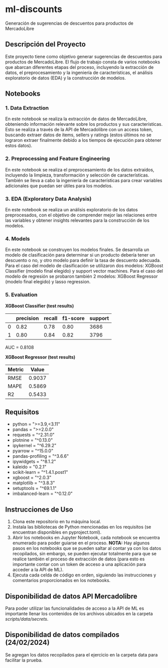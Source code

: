 # ml-discounts
Generación de sugerencias de descuentos para productos de MercadoLibre

## Descripción del Proyecto
Este proyecto tiene como objetivo generar sugerencias de descuentos para productos de MercadoLibre. El flujo de trabajo consta de varios notebooks que abarcan diferentes etapas del proceso, incluyendo la extracción de datos, el preprocesamiento y la ingeniería de características, el análisis exploratorio de datos (EDA) y la construcción de modelos.

## Notebooks

### 1. Data Extraction
En este notebook se realiza la extracción de datos de MercadoLibre, obteniendo información relevante sobre los productos y sus características. Esto se realiza a través de la API de Mercadolibre con un access token, buscando extraer datos de items, sellers y ratings (estos últimos no se lograron extraer finalmente debido a los tiempos de ejecución para obtener estos datos).

### 2. Preprocessing and Feature Engineering
En este notebook se realiza el preprocesamiento de los datos extraídos, incluyendo la limpieza, transformación y selección de características. También se lleva a cabo la ingeniería de características para crear variables adicionales que puedan ser útiles para los modelos.

### 3. EDA (Exploratory Data Analysis)
En este notebook se realiza un análisis exploratorio de los datos preprocesados, con el objetivo de comprender mejor las relaciones entre las variables y obtener insights relevantes para la construcción de los modelos.

### 4. Models
En este notebook se construyen los modelos finales. Se desarrolla un modelo de clasificación para determinar si un producto debería tener un descuento o no, y otro modelo para definir la tasa de descuento adecuada. Para el caso del modelo de clasificación se utilizaron dos modelos: XGBoost Classifier (modelo final elegido) y support vector machines. Para el caso del modelo de regresión se probaron también 2 modelos: XGBoost Regressor (modelo final elegido) y lasso regression.

### 5. Evaluation

**XGBoost Classifier (test results)**

|   | precision | recall | f1-score | support |
|---|-----------|--------|----------|---------|
| 0 | 0.82      | 0.78   | 0.80     | 3686    |
| 1 | 0.80      | 0.84   | 0.82     | 3796    |

AUC = 0.8108

**XGBoost Regressor (test results)**

| Metric | Value  |
|--------|--------|
| RMSE   | 0.9037 |
| MAPE   | 0.5869 |
| R2     | 0.5433 |

## Requisitos
- python = ">=3.9,<3.11"
- pandas = ">=2.0.0"
- requests = "^2.31.0"
- plotnine = "^0.13.0"
- ipykernel = "^6.29.2"
- pyarrow = "^15.0.0"
- pandas-profiling = "^3.6.6"
- ipywidgets = "^8.1.2"
- kaleido = "0.2.1"
- scikit-learn = "^1.4.1.post1"
- xgboost = "^2.0.3"
- matplotlib = "^3.8.3"
- setuptools = "^69.1.1"
- imbalanced-learn = "^0.12.0"

## Instrucciones de Uso
1. Clona este repositorio en tu máquina local.
2. Instala las bibliotecas de Python mencionadas en los requisitos (se encuentran disponibles en pyproject.toml).
3. Abrir los notebooks en Jupyter Notebook, cada notebook se encuentra enumerado para poder guiarse en el proceso. **NOTA:** Hay algunos pasos en los notebooks que se pueden saltar al contar ya con los datos recopilados, sin embargo, se pueden ejecutar totalmente para que se realice también el proceso de extracción de datos (para esto es importante contar con un token de acceso a una aplicación para acceder a la API de ML).
4. Ejecuta cada celda de código en orden, siguiendo las instrucciones y comentarios proporcionados en los notebooks.

## Disponibilidad de datos API Mercadolibre
Para poder utilizar las funcionalidades de acceso a la API de ML es importante llenar los contenidos de los archivos ubicados en la carpeta *scripts/data/secrets*.

## Disponibilidad de datos compilados (24/02/2024)
Se agregan los datos recopilados para el ejercicio en la carpeta data para facilitar la prueba.

